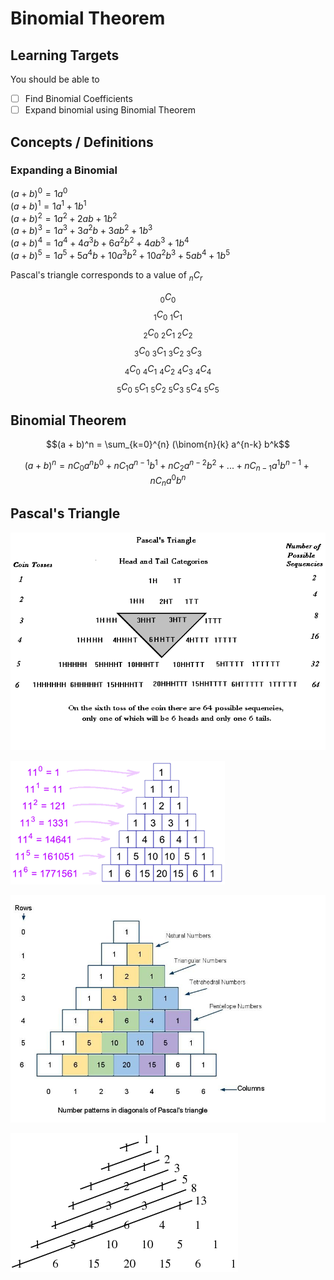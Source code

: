 # Binomial Theorem

## Learning Targets

You should be able to
- [ ] Find Binomial Coefficients
- [ ] Expand binomial using Binomial Theorem

## Concepts / Definitions

### Expanding a Binomial

$(a + b)^0 = 1a^0$\
$(a + b)^1 = 1a^1 + 1b^1$\
$(a + b)^2 = 1a^2 + 2ab + 1b^2$\
$(a + b)^3 = 1a^3 + 3a^2b + 3ab^2 + 1b^3$\
$(a + b)^4 = 1a^4 + 4a^3b + 6a^2b^2 + 4ab^3 + 1b^4$\
$(a + b)^5 = 1a^5 + 5a^4b + 10a^3b^2 + 10a^2b^3 + 5ab^4 + 1b^5$

Pascal's triangle corresponds to a value of $_nC_r$

$$_0C_0$$
$$_1C_0\ _1C_1$$
$$_2C_0\ _2C_1\ _2C_2$$
$$_3C_0\ _3C_1\ _3C_2\ _3C_3$$
$$_4C_0\ _4C_1\ _4C_2\ _4C_3\ _4C_4$$
$$_5C_0\ _5C_1\ _5C_2\ _5C_3\ _5C_4\ _5C_5$$

## Binomial Theorem

$$(a + b)^n = \sum_{k=0}^{n} (\binom{n}{k} a^{n-k} b^k$$

$$(a + b)^n = nC_0 a^n b^0 + nC_1 a^{n-1} b^1 + nC_2 a^{n-2} b^2 + ... + nC_{n-1} a^1 b^{n-1} + nC_n a^0 b^n$$

## Pascal's Triangle

![Head and Tail Categories](assets/binomial_theorem_1.gif)

![Powers of Elevens](assets/binomial_theorem_2.gif)

![Number Patterns in diagonals](assets/binomial_theorem_3.jpg)

![Shallow Diagonals](assets/binomial_theorem_4.gif)
